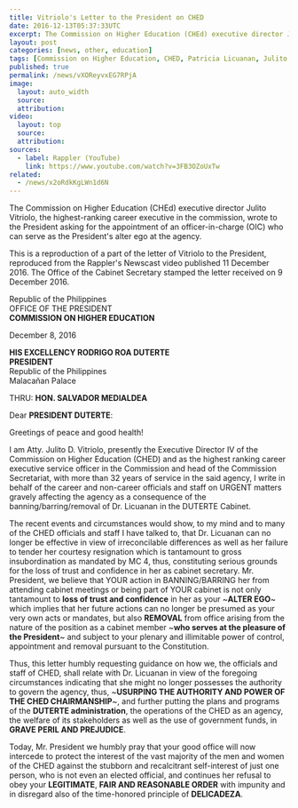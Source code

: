 ```yaml
---
title: Vitriolo's Letter to the President on CHED
date: 2016-12-13T05:37:33UTC
excerpt: The Commission on Higher Education (CHEd) executive director Julito Vitriolo wrote to the President asking for the appointment of an OIC who can serve as the President's alter ego at the agency.
layout: post
categories: [news, other, education]
tags: [Commission on Higher Education, CHED, Patricia Licuanan, Julito Vitriolo]
published: true
permalink: /news/vXOReyvxEG7RPjA
image:
  layout: auto_width
  source: 
  attribution: 
video:
  layout: top
  source: 
  attribution: 
sources:
  - label: Rappler (YouTube)
    link: https://www.youtube.com/watch?v=3FB3OZoUxTw
related:
  - /news/x2oRdkKgLWn1d6N
---
```


The Commission on Higher Education (CHEd) executive director Julito Vitriolo, the highest-ranking career executive in the commission, wrote to the President asking for the appointment of an officer-in-charge (OIC) who can serve as the President's alter ego at the agency.

This is a reproduction of a part of the letter of Vitriolo to the President, reproduced from the Rappler's Newscast video published 11 December 2016.
The Office of the Cabinet Secretary stamped the letter received on 9 December 2016.

Republic of the Philippines<br>
OFFICE OF THE PRESIDENT<br>
__COMMISSION ON HIGHER EDUCATION__<br>

December 8, 2016

__HIS EXCELLENCY RODRIGO ROA DUTERTE__<br>
__PRESIDENT__<br>
Republic of the Philippines<br>
Malacañan Palace<br>


THRU: __HON. SALVADOR MEDIALDEA__

Dear __PRESIDENT DUTERTE__:

Greetings of peace and good health!

I am Atty. Julito D. Vitriolo, presently the Executive Director IV of the Commission on Higher Education (CHED) and as the highest ranking career executive service officer in the Commission and head of the Commission Secretariat, with more than 32 years of service in the said agency, I write in behalf of the career and non-career officials and staff on URGENT matters gravely affecting the agency as a consequence of the banning/barring/removal of Dr. Licuanan in the DUTERTE Cabinet.

The recent events and circumstances would show, to my mind and to many of the CHED officials and staff I have talked to, that Dr. Licuanan can no longer be effective in view of irreconcilable differences as well as her failure to tender her courtesy resignation which is tantamount to gross insubordination as mandated by MC 4, thus, constituting serious grounds for the loss of trust and confidence in her as cabinet secretary. Mr. President, we believe that YOUR action in BANNING/BARRING her from attending cabinet meetings or being part of YOUR cabinet is not only tantamount to __loss of trust and confidence__ in her as your ~__ALTER EGO__~ which implies that her future actions can no longer be presumed as your very own acts or mandates, but also __REMOVAL__ from office arising from the nature of the position as a cabinet member ~__who serves at the pleasure of the President__~ and subject to your plenary and illimitable power of control, appointment and removal pursuant to the Constitution.

Thus, this letter humbly requesting guidance on how we, the officials and staff of CHED, shall relate with Dr. Licuanan in view of the foregoing circumstances indicating that she might no longer possesses the authority to govern the agency, thus, ~__USURPING THE AUTHORITY AND POWER OF THE CHED CHAIRMANSHIP__~, and further putting the plans and programs of the __DUTERTE administration__, the operations of the CHED as an agency, the welfare of its stakeholders as well as the use of government funds, in __GRAVE PERIL AND PREJUDICE__.

Today, Mr. President we humbly pray that your good office will now intercede to protect the interest of the vast majority of the men and women of the CHED against the stubborn and recalcitrant self-interest of just one person, who is not even an elected official, and continues her refusal to obey your __LEGITIMATE__, __FAIR AND REASONABLE ORDER__ with impunity and in disregard also of the time-honored principle of __DELICADEZA__.
